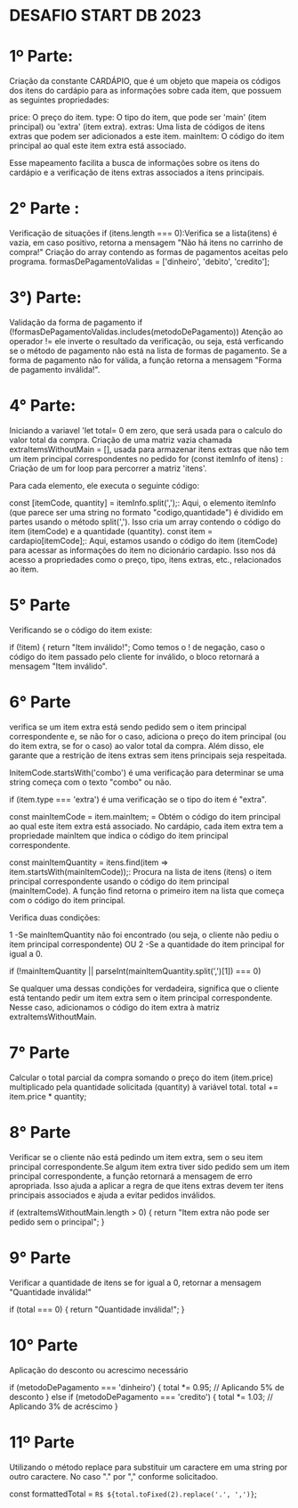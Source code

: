 # DESAFIO START DB 2023 #

# 1º Parte: 
Criação da constante CARDÁPIO, que é um objeto que mapeia os códigos dos itens do cardápio para as informações sobre cada item, que possuem as seguintes propriedades:

price: O preço do item.
type: O tipo do item, que pode ser 'main' (item principal) ou 'extra' (item extra).
extras: Uma lista de códigos de itens extras que podem ser adicionados a este item.
mainItem: O código do item principal ao qual este item extra está associado.

Esse mapeamento facilita a busca de informações sobre os itens do cardápio e a verificação de itens extras associados a itens principais.

# 2° Parte :
Verificação de situações 
if (itens.length === 0):Verifica se a lista(itens) é vazia, em caso positivo, retorna a mensagem "Não há itens no carrinho de compra!"
Criação do array contendo as formas de pagamentos aceitas pelo programa.
formasDePagamentoValidas = ['dinheiro', 'debito', 'credito'];

# 3°) Parte: 
Validação da forma de pagamento
if (!formasDePagamentoValidas.includes(metodoDePagamento))
Atenção ao operador != ele inverte o resultado da verificação, ou seja, está verficando se o método de pagamento não está na lista de formas de pagamento.
Se a forma de pagamento não for válida, a função retorna a mensagem "Forma de pagamento inválida!".

# 4° Parte:
Iniciando a variavel 'let total= 0 em zero, que será usada para o calculo do valor total da compra.
Criação de uma matriz vazia chamada extraItemsWithoutMain = [], usada para armazenar itens extras que não tem um item principal correspondentes no pedido
for (const itemInfo of itens) : Criação de um for loop para percorrer a matriz 'itens'.

Para cada elemento, ele executa o seguinte código:

const [itemCode, quantity] = itemInfo.split(',');: Aqui, o elemento itemInfo (que parece ser uma string no formato "codigo,quantidade") é dividido em partes usando o método split(','). Isso cria um array contendo o código do item (itemCode) e a quantidade (quantity).
const item = cardapio[itemCode];: Aqui, estamos usando o código do item (itemCode) para acessar as informações do item no dicionário cardapio. Isso nos dá acesso a propriedades como o preço, tipo, itens extras, etc., relacionados ao item.

# 5° Parte
Verificando se o código do item existe:

if (!item) {
  return "Item inválido!";
Como temos o ! de negação, caso o código do item passado pelo cliente for inválido, o bloco retornará a mensagem "Item inválido".

# 6° Parte 
verifica se um item extra está sendo pedido sem o item principal correspondente e, se não for o caso, adiciona o preço do item principal (ou do item extra, se for o caso) ao valor total da compra. Além disso, ele garante que a restrição de itens extras sem itens principais seja respeitada.

InitemCode.startsWith('combo') é uma verificação para determinar se uma string começa com o texto "combo" ou não.

if (item.type === 'extra') é uma verificação se o tipo do item é "extra".

const mainItemCode = item.mainItem; = Obtém o código do item principal ao qual este item extra está associado. No cardápio, cada item extra tem a propriedade mainItem que indica o código do item principal correspondente.

const mainItemQuantity = itens.find(item => item.startsWith(mainItemCode));: Procura na lista de itens (itens) o item principal correspondente usando o código do item principal (mainItemCode). A função find retorna o primeiro item na lista que começa com o código do item principal.

 Verifica duas condições:
 
1 -Se mainItemQuantity não foi encontrado (ou seja, o cliente não pediu o item principal correspondente) OU
2 -Se a quantidade do item principal for igual a 0.

if (!mainItemQuantity || parseInt(mainItemQuantity.split(',')[1]) === 0) 

Se qualquer uma dessas condições for verdadeira, significa que o cliente está tentando pedir um item extra sem o item principal correspondente. Nesse caso, adicionamos o código do item extra à matriz extraItemsWithoutMain.

 # 7° Parte
Calcular o total parcial da compra somando o preço do item (item.price) multiplicado pela quantidade solicitada (quantity) à variável total.
total += item.price * quantity;

# 8° Parte
Verificar se o cliente não está pedindo um item extra, sem o seu item  principal correspondente.Se algum item extra tiver sido pedido sem um item principal correspondente, a função retornará a mensagem de erro apropriada. Isso ajuda a aplicar a regra de que itens extras devem ter itens principais associados e ajuda a evitar pedidos inválidos.

if (extraItemsWithoutMain.length > 0) {
    return "Item extra não pode ser pedido sem o principal";
}

# 9° Parte
Verificar a quantidade de itens
se for igual a 0, retornar a mensagem "Quantidade inválida!"

if (total === 0) {
        return "Quantidade inválida!";
      }

# 10° Parte
Aplicação do desconto ou acrescimo necessário

if (metodoDePagamento === 'dinheiro') {
        total *= 0.95; // Aplicando 5% de desconto
      } else if (metodoDePagamento === 'credito') {
        total *= 1.03; // Aplicando 3% de acréscimo
      }
      
# 11º Parte
Utilizando o método replace para substituir um caractere em uma string por outro caractere. No caso "." por "," conforme solicitadoo.

const formattedTotal = `R$ ${total.toFixed(2).replace('.', ',')}`;


